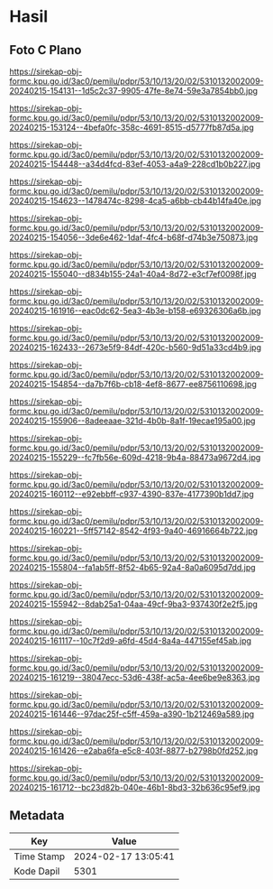 # Hasil

## Foto C Plano

https://sirekap-obj-formc.kpu.go.id/3ac0/pemilu/pdpr/53/10/13/20/02/5310132002009-20240215-154131--1d5c2c37-9905-47fe-8e74-59e3a7854bb0.jpg

https://sirekap-obj-formc.kpu.go.id/3ac0/pemilu/pdpr/53/10/13/20/02/5310132002009-20240215-153124--4befa0fc-358c-4691-8515-d5777fb87d5a.jpg

https://sirekap-obj-formc.kpu.go.id/3ac0/pemilu/pdpr/53/10/13/20/02/5310132002009-20240215-154448--a34d4fcd-83ef-4053-a4a9-228cd1b0b227.jpg

https://sirekap-obj-formc.kpu.go.id/3ac0/pemilu/pdpr/53/10/13/20/02/5310132002009-20240215-154623--1478474c-8298-4ca5-a6bb-cb44b14fa40e.jpg

https://sirekap-obj-formc.kpu.go.id/3ac0/pemilu/pdpr/53/10/13/20/02/5310132002009-20240215-154056--3de6e462-1daf-4fc4-b68f-d74b3e750873.jpg

https://sirekap-obj-formc.kpu.go.id/3ac0/pemilu/pdpr/53/10/13/20/02/5310132002009-20240215-155040--d834b155-24a1-40a4-8d72-e3cf7ef0098f.jpg

https://sirekap-obj-formc.kpu.go.id/3ac0/pemilu/pdpr/53/10/13/20/02/5310132002009-20240215-161916--eac0dc62-5ea3-4b3e-b158-e69326306a6b.jpg

https://sirekap-obj-formc.kpu.go.id/3ac0/pemilu/pdpr/53/10/13/20/02/5310132002009-20240215-162433--2673e5f9-84df-420c-b560-9d51a33cd4b9.jpg

https://sirekap-obj-formc.kpu.go.id/3ac0/pemilu/pdpr/53/10/13/20/02/5310132002009-20240215-154854--da7b7f6b-cb18-4ef8-8677-ee8756110698.jpg

https://sirekap-obj-formc.kpu.go.id/3ac0/pemilu/pdpr/53/10/13/20/02/5310132002009-20240215-155906--8adeeaae-321d-4b0b-8a1f-19ecae195a00.jpg

https://sirekap-obj-formc.kpu.go.id/3ac0/pemilu/pdpr/53/10/13/20/02/5310132002009-20240215-155229--fc7fb56e-609d-4218-9b4a-88473a9672d4.jpg

https://sirekap-obj-formc.kpu.go.id/3ac0/pemilu/pdpr/53/10/13/20/02/5310132002009-20240215-160112--e92ebbff-c937-4390-837e-4177390b1dd7.jpg

https://sirekap-obj-formc.kpu.go.id/3ac0/pemilu/pdpr/53/10/13/20/02/5310132002009-20240215-160221--5ff57142-8542-4f93-9a40-46916664b722.jpg

https://sirekap-obj-formc.kpu.go.id/3ac0/pemilu/pdpr/53/10/13/20/02/5310132002009-20240215-155804--fa1ab5ff-8f52-4b65-92a4-8a0a6095d7dd.jpg

https://sirekap-obj-formc.kpu.go.id/3ac0/pemilu/pdpr/53/10/13/20/02/5310132002009-20240215-155942--8dab25a1-04aa-49cf-9ba3-937430f2e2f5.jpg

https://sirekap-obj-formc.kpu.go.id/3ac0/pemilu/pdpr/53/10/13/20/02/5310132002009-20240215-161117--10c7f2d9-a6fd-45d4-8a4a-447155ef45ab.jpg

https://sirekap-obj-formc.kpu.go.id/3ac0/pemilu/pdpr/53/10/13/20/02/5310132002009-20240215-161219--38047ecc-53d6-438f-ac5a-4ee6be9e8363.jpg

https://sirekap-obj-formc.kpu.go.id/3ac0/pemilu/pdpr/53/10/13/20/02/5310132002009-20240215-161446--97dac25f-c5ff-459a-a390-1b212469a589.jpg

https://sirekap-obj-formc.kpu.go.id/3ac0/pemilu/pdpr/53/10/13/20/02/5310132002009-20240215-161426--e2aba6fa-e5c8-403f-8877-b2798b0fd252.jpg

https://sirekap-obj-formc.kpu.go.id/3ac0/pemilu/pdpr/53/10/13/20/02/5310132002009-20240215-161712--bc23d82b-040e-46b1-8bd3-32b636c95ef9.jpg


## Metadata

| Key        | Value               |
| ---------- | ------------------- |
| Time Stamp | 2024-02-17 13:05:41 |
| Kode Dapil | 5301                |



